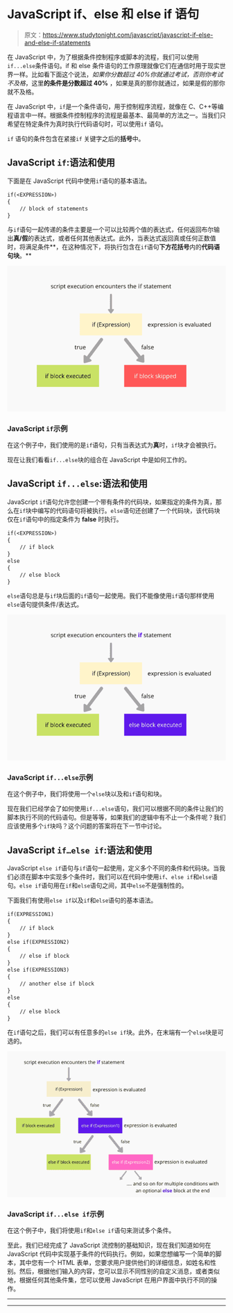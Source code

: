 # JavaScript if、else 和 else if 语句

> 原文：<https://www.studytonight.com/javascript/javascript-if-else-and-else-if-statements>

在 JavaScript 中，为了根据条件控制程序或脚本的流程，我们可以使用`if...else`条件语句。if 和 else 条件语句的工作原理就像它们在通信时用于现实世界一样。比如看下面这个说法，*如果你分数超过 40%你就通过考试，否则你考试不及格*，这里**的条件是分数超过 40%** ，如果是真的那你就通过，如果是假的那你就不及格。

在 JavaScript 中，`if`是一个条件语句，用于控制程序流程，就像在 C、C++等编程语言中一样。根据条件控制程序的流程是最基本、最简单的方法之一。当我们只希望在特定条件为真时执行代码语句时，可以使用`if` 语句。

`if` 语句的条件包含在紧接`if` 关键字之后的**括号**中。

## JavaScript `if`:语法和使用

下面是在 JavaScript 代码中使用`if`语句的基本语法。

```
if(<EXPRESSION>)
{
    // block of statements
}
```

与`if`语句一起传递的条件主要是一个可以比较两个值的表达式，任何返回布尔输出**真/假**的表达式，或者任何其他表达式。此外，当表达式返回真或任何正数值时，将满足条件**，在这种情况下，将执行包含在`if`语句**下方花括号**内的**代码语句块**。**

![JavaScript if statement working](img/8ebe82f50b61e57e3f83c27869b8756a.png)

### JavaScript `if`示例

在这个例子中，我们使用的是`if`语句，只有当表达式为**真**时，`if`块才会被执行。

现在让我们看看`if...else`块的组合在 JavaScript 中是如何工作的。

## JavaScript `if...else`:语法和使用

JavaScript `if`语句允许您创建一个带有条件的代码块，如果指定的条件为真，那么在`if`块中编写的代码语句将被执行。`else`语句还创建了一个代码块，该代码块仅在`if`语句中的指定条件为 **false** 时执行。

```
if(<EXPRESSION>)
{
    // if block
}
else
{
    // else block
}
```

`else`语句总是与`if`块后面的`if`语句一起使用。我们不能像使用`if`语句那样使用`else`语句提供条件/表达式。

![JavaScript if...else statement working](img/96c91f2e8aa72d1f30706df00352d0ad.png)

### JavaScript `if...else`示例

在这个例子中，我们将使用一个`else`块以及和`if`语句和块。

现在我们已经学会了如何使用`if...else`语句，我们可以根据不同的条件让我们的脚本执行不同的代码语句。但是等等，如果我们的逻辑中有不止一个条件呢？我们应该使用多个`if`块吗？这个问题的答案将在下一节中讨论。

## JavaScript `if…else if`:语法和使用

JavaScript `else if`语句与`if`语句一起使用，定义多个不同的条件和代码块。当我们必须在脚本中实现多个条件时，我们可以在代码中使用`if`、`else if`和`else`语句。`else if`语句用在`if`和`else`语句之间，其中`else`不是强制性的。

下面我们有使用`else if`以及`if`和`else`语句的基本语法。

```
if(EXPRESSION1)
{
    // if block
}
else if(EXPRESSION2)
{
    // else if block
}
else if(EXPRESSION3)
{
    // another else if block
}
else
{
    // else block
}
```

在`if`语句之后，我们可以有任意多的`else if`块。此外，在末端有一个`else`块是可选的。

![JavaScript else if statement working](img/0afd2ac48a38434c3b0977c42eccba51.png)

### JavaScript `if...else if`示例

在这个例子中，我们将使用`if`和`else if`语句来测试多个条件。

至此，我们已经完成了 JavaScript 流控制的基础知识，现在我们知道如何在 JavaScript 代码中实现基于条件的代码执行。例如，如果您想编写一个简单的脚本，其中您有一个 HTML 表单，您要求用户提供他们的详细信息，如姓名和性别。然后，根据他们输入的内容，您可以显示不同性别的自定义消息，或者类似地，根据任何其他条件集，您可以使用 JavaScript 在用户界面中执行不同的操作。

* * *

* * *